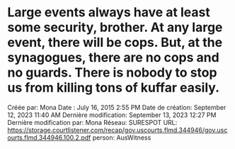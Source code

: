 # Large events always have at least some security, brother. At any large event, there will be cops. But, at the synagogues, there are no cops and no guards. There is nobody to stop us from killing tons of kuffar easily.

Créée par: Mona
Date : July 16, 2015 2:55 PM
Date de création: September 12, 2023 11:40 AM
Dernière modification: September 13, 2023 12:27 PM
Dernière modification par: Mona
Réseau: SURESPOT
URL: https://storage.courtlistener.com/recap/gov.uscourts.flmd.344946/gov.uscourts.flmd.344946.100.2.pdf
person: AusWitness